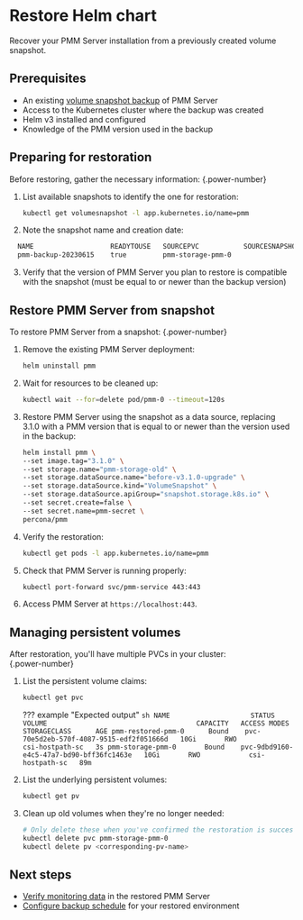 # Restore Helm chart

Recover your PMM Server installation from a previously created volume snapshot.

## Prerequisites

- An existing [volume snapshot backup](backup_container_helm.md) of PMM Server
- Access to the Kubernetes cluster where the backup was created
- Helm v3 installed and configured
- Knowledge of the PMM version used in the backup

## Preparing for restoration
Before restoring, gather the necessary information:
{.power-number}

1. List available snapshots to identify the one for restoration:
   ```sh
   kubectl get volumesnapshot -l app.kubernetes.io/name=pmm
   ```

2. Note the snapshot name and creation date:
  ```sh
    NAME                   READYTOUSE   SOURCEPVC           SOURCESNAPSHOTCONTENT   RESTORESIZE   SNAPSHOTCLASS            SNAPSHOTCONTENT                                    CREATIONTIME   AGE
    pmm-backup-20230615    true         pmm-storage-pmm-0                           10Gi          csi-hostpath-snapclass   snapcontent-c9a3d320-be77-49c9-85ff-8257e761f05d   3h36m          3h36m
  ```

3. Verify that the version of PMM Server you plan to restore is compatible with the snapshot (must be equal to or newer than the backup version)

## Restore PMM Server from snapshot

To restore PMM Server from a snapshot:
{.power-number}

1. Remove the existing PMM Server deployment:
    ```sh
    helm uninstall pmm
    ```
2. Wait for resources to be cleaned up:
    ```sh
    kubectl wait --for=delete pod/pmm-0 --timeout=120s
    ```
3. Restore PMM Server using the snapshot as a data source, replacing 3.1.0 with a PMM version that is equal to or newer than the version used in the backup:

    ```sh
    helm install pmm \
    --set image.tag="3.1.0" \
    --set storage.name="pmm-storage-old" \
    --set storage.dataSource.name="before-v3.1.0-upgrade" \
    --set storage.dataSource.kind="VolumeSnapshot" \
    --set storage.dataSource.apiGroup="snapshot.storage.k8s.io" \
    --set secret.create=false \
    --set secret.name=pmm-secret \
    percona/pmm
    ```

4. Verify the restoration:
    ```sh
    kubectl get pods -l app.kubernetes.io/name=pmm
    ```

5. Check that PMM Server is running properly:
    ```sh
    kubectl port-forward svc/pmm-service 443:443
    ```
6. Access PMM Server at `https://localhost:443`. 

## Managing persistent volumes

After restoration, you'll have multiple PVCs in your cluster:  
{.power-number}

1. List the persistent volume claims:

    ```sh
    kubectl get pvc
    ```

    ??? example "Expected output"
        ```sh
        NAME                    STATUS   VOLUME                                     CAPACITY   ACCESS MODES   STORAGECLASS      AGE
        pmm-restored-pmm-0      Bound    pvc-70e5d2eb-570f-4087-9515-edf2f051666d   10Gi       RWO            csi-hostpath-sc   3s
        pmm-storage-pmm-0       Bound    pvc-9dbd9160-e4c5-47a7-bd90-bff36fc1463e   10Gi       RWO            csi-hostpath-sc   89m
        ```

2. List the underlying persistent volumes:

    ```sh
    kubectl get pv
    ```

3. Clean up old volumes when they're no longer needed:

    ```sh
    # Only delete these when you've confirmed the restoration is successful
    kubectl delete pvc pmm-storage-pmm-0
    kubectl delete pv <corresponding-pv-name>
    ```

## Next steps

- [Verify monitoring data](../../../../use/dashboard-inventory.md) in the restored PMM Server
- [Configure backup schedule](backup_container_helm.md) for your restored environment